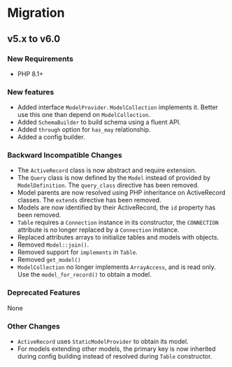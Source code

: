 # Migration

## v5.x to v6.0

### New Requirements

- PHP 8.1+

### New features

- Added interface `ModelProvider`. `ModelCollection` implements it. Better use this one than depend on `ModelCollection`.
- Added `SchemaBuilder` to build schema using a fluent API.
- Added `through` option for `has_may` relationship.
- Added a config builder.

### Backward Incompatible Changes

- The `ActiveRecord` class is now abstract and require extension.
- The `Query` class is now defined by the `Model` instead of provided by `ModelDefinition`. The `query_class` directive has been removed.
- Model parents are now resolved using PHP inheritance on ActiveRecord classes. The `extends` directive has been removed.
- Models are now identified by their ActiveRecord, the `id` property has been removed.
- `Table` requires a `Connection` instance in its constructor, the `CONNECTION` attribute is no longer replaced by a `Connection` instance.
- Replaced attributes arrays to initialize tables and models with objects.
- Removed `Model::join()`.
- Removed support for `implements` in `Table`.
- Removed `get_model()`
- `ModelCollection` no longer implements `ArrayAccess`, and is read only. Use the `model_for_record()` to obtain a model.

### Deprecated Features

None

### Other Changes

- `ActiveRecord` uses `StaticModelProvider` to obtain its model.
- For models extending other models, the primary key is now inherited during config building instead of resolved during `Table` constructor.
